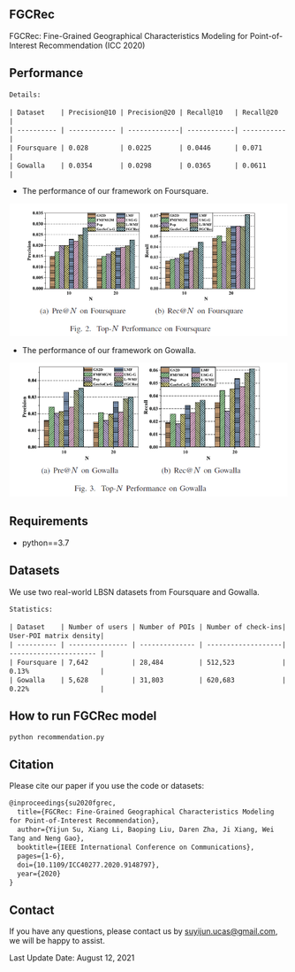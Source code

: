 

## FGCRec

FGCRec: Fine-Grained Geographical Characteristics Modeling for Point-of-Interest Recommendation (ICC 2020)

## Performance

```
Details:

| Dataset    | Precision@10 | Precision@20 | Recall@10   | Recall@20   |
| ---------- | ------------ | -------------| ------------| ----------- |
| Foursquare | 0.028        | 0.0225       | 0.0446      | 0.071       |
| Gowalla    | 0.0354       | 0.0298       | 0.0365      | 0.0611      |
```

- The performance of our framework on Foursquare.

![The performance of our framework on Foursquare](Foursquare.png)

- The performance of our framework on Gowalla.

![The performance of our framework on Gowalla](Gowalla.png)
## Requirements

- python==3.7


## Datasets

We use two real-world LBSN datasets from Foursquare and Gowalla.
```
Statistics:

| Dataset    | Number of users | Number of POIs | Number of check-ins| User-POI matrix density|
| ---------- | --------------- | -------------- | -------------------| ---------------------- |
| Foursquare | 7,642           | 28,484         | 512,523            | 0.13%                  |
| Gowalla    | 5,628           | 31,803         | 620,683            | 0.22%                  |
```

## How to run FGCRec model

```
python recommendation.py
```

## Citation
Please cite our paper if you use the code or datasets:
```
@inproceedings{su2020fgrec,
  title={FGCRec: Fine-Grained Geographical Characteristics Modeling for Point-of-Interest Recommendation},
  author={Yijun Su, Xiang Li, Baoping Liu, Daren Zha, Ji Xiang, Wei Tang and Neng Gao},
  booktitle={IEEE International Conference on Communications}, 
  pages={1-6},
  doi={10.1109/ICC40277.2020.9148797},
  year={2020}
}
```
## Contact

If you have any questions, please contact us by suyijun.ucas@gmail.com, we will be happy to assist.

Last Update Date: August 12, 2021